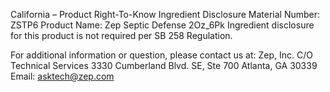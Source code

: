  
 
 
California – Product Right-To-Know Ingredient Disclosure 
Material Number: ZSTP6 
Product Name: Zep Septic Defense 2Oz_6Pk 
Ingredient disclosure for this product is not required per SB 258 Regulation. 
 
For additional information or question, please contact us at: 
Zep, Inc. 
C/O Technical Services 
3330 Cumberland Blvd. SE, Ste 700 
Atlanta, GA 30339 
Email: asktech@zep.com 
 
 
 
 
